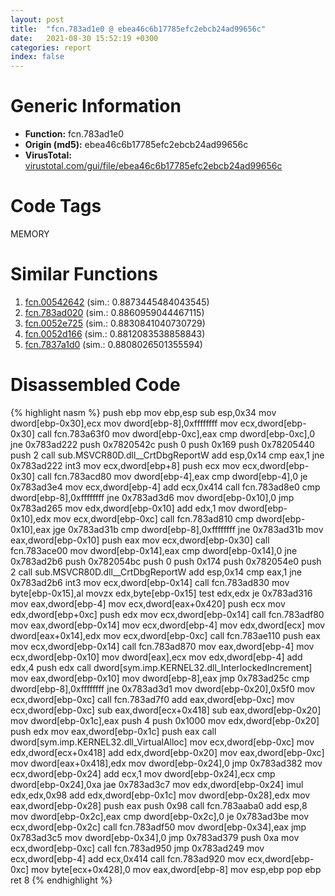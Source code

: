 ```yaml
---
layout: post
title:  "fcn.783ad1e0 @ ebea46c6b17785efc2ebcb24ad99656c"
date:   2021-08-30 15:52:19 +0300
categories: report
index: false
---
```


# Generic Information
- **Function:** fcn.783ad1e0
- **Origin (md5):** ebea46c6b17785efc2ebcb24ad99656c
- **VirusTotal:** [virustotal.com/gui/file/ebea46c6b17785efc2ebcb24ad99656c][virustotal_ref]

# Code Tags
<span class="tag" id="MEMORY">MEMORY</span>


# Similar Functions

1. [fcn.00542642][similar_1_ref] (sim.: 0.8873445484043545)
2. [fcn.783ad020][similar_2_ref] (sim.: 0.8860959044467115)
3. [fcn.0052e725][similar_3_ref] (sim.: 0.8830841040730729)
4. [fcn.0052d166][similar_4_ref] (sim.: 0.8812083538858843)
5. [fcn.7837a1d0][similar_5_ref] (sim.: 0.8808026501355594)


# Disassembled Code

{% highlight nasm %}
push ebp
mov ebp,esp
sub esp,0x34
mov dword[ebp-0x30],ecx
mov dword[ebp-8],0xffffffff
mov ecx,dword[ebp-0x30]
call fcn.783a63f0
mov dword[ebp-0xc],eax
cmp dword[ebp-0xc],0
jne 0x783ad222
push 0x7820542c
push 0
push 0x169
push 0x78205440
push 2
call sub.MSVCR80D.dll__CrtDbgReportW
add esp,0x14
cmp eax,1
jne 0x783ad222
int3
mov ecx,dword[ebp+8]
push ecx
mov ecx,dword[ebp-0x30]
call fcn.783acd80
mov dword[ebp-4],eax
cmp dword[ebp-4],0
je 0x783ad3e4
mov ecx,dword[ebp-4]
add ecx,0x414
call fcn.783ad8e0
cmp dword[ebp-8],0xffffffff
jne 0x783ad3d6
mov dword[ebp-0x10],0
jmp 0x783ad265
mov edx,dword[ebp-0x10]
add edx,1
mov dword[ebp-0x10],edx
mov ecx,dword[ebp-0xc]
call fcn.783ad810
cmp dword[ebp-0x10],eax
jge 0x783ad31b
cmp dword[ebp-8],0xffffffff
jne 0x783ad31b
mov eax,dword[ebp-0x10]
push eax
mov ecx,dword[ebp-0x30]
call fcn.783ace00
mov dword[ebp-0x14],eax
cmp dword[ebp-0x14],0
jne 0x783ad2b6
push 0x782054bc
push 0
push 0x174
push 0x782054e0
push 2
call sub.MSVCR80D.dll__CrtDbgReportW
add esp,0x14
cmp eax,1
jne 0x783ad2b6
int3
mov ecx,dword[ebp-0x14]
call fcn.783ad830
mov byte[ebp-0x15],al
movzx edx,byte[ebp-0x15]
test edx,edx
je 0x783ad316
mov eax,dword[ebp-4]
mov ecx,dword[eax+0x420]
push ecx
mov edx,dword[ebp+0xc]
push edx
mov ecx,dword[ebp-0x14]
call fcn.783adf80
mov eax,dword[ebp-0x14]
mov ecx,dword[ebp-4]
mov edx,dword[ecx]
mov dword[eax+0x14],edx
mov ecx,dword[ebp-0xc]
call fcn.783ae110
push eax
mov ecx,dword[ebp-0x14]
call fcn.783ad870
mov eax,dword[ebp-4]
mov ecx,dword[ebp-0x10]
mov dword[eax],ecx
mov edx,dword[ebp-4]
add edx,4
push edx
call dword[sym.imp.KERNEL32.dll_InterlockedIncrement]
mov eax,dword[ebp-0x10]
mov dword[ebp-8],eax
jmp 0x783ad25c
cmp dword[ebp-8],0xffffffff
jne 0x783ad3d1
mov dword[ebp-0x20],0x5f0
mov ecx,dword[ebp-0xc]
call fcn.783ad7f0
add eax,dword[ebp-0xc]
mov ecx,dword[ebp-0xc]
sub eax,dword[ecx+0x418]
sub eax,dword[ebp-0x20]
mov dword[ebp-0x1c],eax
push 4
push 0x1000
mov edx,dword[ebp-0x20]
push edx
mov eax,dword[ebp-0x1c]
push eax
call dword[sym.imp.KERNEL32.dll_VirtualAlloc]
mov ecx,dword[ebp-0xc]
mov edx,dword[ecx+0x418]
add edx,dword[ebp-0x20]
mov eax,dword[ebp-0xc]
mov dword[eax+0x418],edx
mov dword[ebp-0x24],0
jmp 0x783ad382
mov ecx,dword[ebp-0x24]
add ecx,1
mov dword[ebp-0x24],ecx
cmp dword[ebp-0x24],0xa
jae 0x783ad3c7
mov edx,dword[ebp-0x24]
imul edx,edx,0x98
add edx,dword[ebp-0x1c]
mov dword[ebp-0x28],edx
mov eax,dword[ebp-0x28]
push eax
push 0x98
call fcn.783aaba0
add esp,8
mov dword[ebp-0x2c],eax
cmp dword[ebp-0x2c],0
je 0x783ad3be
mov ecx,dword[ebp-0x2c]
call fcn.783adf50
mov dword[ebp-0x34],eax
jmp 0x783ad3c5
mov dword[ebp-0x34],0
jmp 0x783ad379
push 0xa
mov ecx,dword[ebp-0xc]
call fcn.783ad950
jmp 0x783ad249
mov ecx,dword[ebp-4]
add ecx,0x414
call fcn.783ad920
mov ecx,dword[ebp-0xc]
mov byte[ecx+0x428],0
mov eax,dword[ebp-8]
mov esp,ebp
pop ebp
ret 8
{% endhighlight %}


[similar_1_ref]: /report/fcn.00542642@7453c96a6fbd42ec690b8deb53eafcba
[similar_2_ref]: /report/fcn.783ad020@ebea46c6b17785efc2ebcb24ad99656c
[similar_3_ref]: /report/fcn.0052e725@7453c96a6fbd42ec690b8deb53eafcba
[similar_4_ref]: /report/fcn.0052d166@7453c96a6fbd42ec690b8deb53eafcba
[similar_5_ref]: /report/fcn.7837a1d0@ebea46c6b17785efc2ebcb24ad99656c
[virustotal_ref]: https://www.virustotal.com/gui/file/ebea46c6b17785efc2ebcb24ad99656c